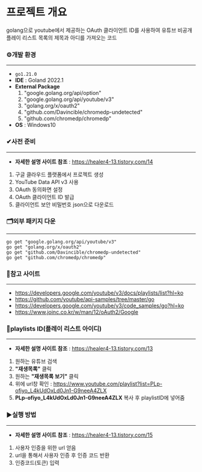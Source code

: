# 프로젝트 개요
golang으로 youtube에서 제공하는 OAuth 클라이언트 ID를 사용하여 유튜브 비공개 플레이 리스트 목록의 제목과 아디를 가져오는 코드

### ⚙개발 환경
***
- `go1.21.0`
- **IDE** : Goland 2022.1
- **External Package**
  1. "google.golang.org/api/option"
  2. "google.golang.org/api/youtube/v3"
  3. "golang.org/x/oauth2"
  4. "github.com/Davincible/chromedp-undetected"
  5. "github.com/chromedp/chromedp"
- **OS** : Windows10

### ✔사전 준비
***
- **자세한 설명 사이트 참조** : https://healer4-13.tistory.com/14
1. 구글 클라우드 플랫폼에서 프로젝트 생성
2. YouTube Data API v3 사용
3. OAuth 동의화면 설정
4. OAuth 클라이언트 ID 발급
5. 클라이언트 보안 비밀번호 json으로 다운로드

### 🗂외부 패키지 다운
***

    go get "google.golang.org/api/youtube/v3"
    go get "golang.org/x/oauth2"
    go get "github.com/Davincible/chromedp-undetected"
    go get "github.com/chromedp/chromedp"

### 📃참고 사이트
***
- https://developers.google.com/youtube/v3/docs/playlists/list?hl=ko
- https://github.com/youtube/api-samples/tree/master/go
- https://developers.google.com/youtube/v3/code_samples/go?hl=ko
- https://www.joinc.co.kr/w/man/12/oAuth2/Google

### 🔑playlists ID(플레이 리스트 아이디)
***
- **자세한 설명 사이트 참조** : https://healer4-13.tistory.com/13
1. 원하는 유튜브 검색
2. **"재생목록"** 클릭
3. 원하는 **"재생목록 보기"** 클릭
4. 위에 url창 확인 : https://www.youtube.com/playlist?list=PLp-ofiyo_L4kUdOxLd0Jn1-G9neeA4ZLX
5. **PLp-ofiyo_L4kUdOxLd0Jn1-G9neeA4ZLX** 복사 후 playlistID에 넣어줌

### ▶실행 방법
***
- **자세한 설명 사이트 참조** : https://healer4-13.tistory.com/15
1. 사용자 인증을 위한 url 얻음
2. url을 통해서 사용자 인증 후 인증 코드 반환
3. 인증코드(토큰) 입력

